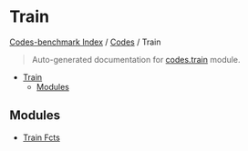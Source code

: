 # Train

[Codes-benchmark Index](../../README.md#codes-benchmark-index) / [Codes](../index.md#codes) / Train

> Auto-generated documentation for [codes.train](https://github.com/robin-janssen/CODES-Benchmark/blob/main/codes/train/__init__.py) module.

- [Train](#train)
  - [Modules](#modules)

## Modules

- [Train Fcts](./train_fcts.md)